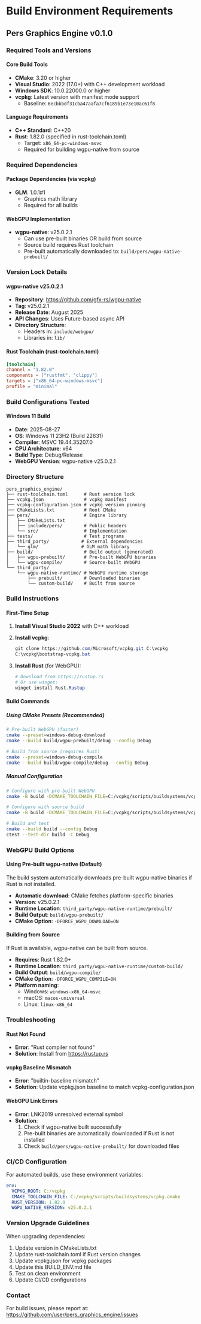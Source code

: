 # Build Environment Requirements

## Pers Graphics Engine v0.1.0

### Required Tools and Versions

#### Core Build Tools
- **CMake**: 3.20 or higher
- **Visual Studio**: 2022 (17.0+) with C++ development workload
- **Windows SDK**: 10.0.22000.0 or higher
- **vcpkg**: Latest version with manifest mode support
  - Baseline: `6ecbbbdf31cba47aafa7cf6189b1e73e10ac61f8`

#### Language Requirements
- **C++ Standard**: C++20
- **Rust**: 1.82.0 (specified in rust-toolchain.toml)
  - Target: `x86_64-pc-windows-msvc`
  - Required for building wgpu-native from source

### Required Dependencies

#### Package Dependencies (via vcpkg)
- **GLM**: 1.0.1#1
  - Graphics math library
  - Required for all builds

#### WebGPU Implementation
- **wgpu-native**: v25.0.2.1
  - Can use pre-built binaries OR build from source
  - Source build requires Rust toolchain
  - Pre-built automatically downloaded to: `build/pers/wgpu-native-prebuilt/`

### Version Lock Details

#### wgpu-native v25.0.2.1
- **Repository**: https://github.com/gfx-rs/wgpu-native
- **Tag**: v25.0.2.1
- **Release Date**: August 2025
- **API Changes**: Uses Future-based async API
- **Directory Structure**: 
  - Headers in: `include/webgpu/`
  - Libraries in: `lib/`

#### Rust Toolchain (rust-toolchain.toml)
```toml
[toolchain]
channel = "1.82.0"
components = ["rustfmt", "clippy"]
targets = ["x86_64-pc-windows-msvc"]
profile = "minimal"
```

### Build Configurations Tested

#### Windows 11 Build
- **Date**: 2025-08-27
- **OS**: Windows 11 23H2 (Build 22631)
- **Compiler**: MSVC 19.44.35207.0
- **CPU Architecture**: x64
- **Build Type**: Debug/Release
- **WebGPU Version**: wgpu-native v25.0.2.1

### Directory Structure

```
pers_graphics_engine/
├── rust-toolchain.toml      # Rust version lock
├── vcpkg.json               # vcpkg manifest
├── vcpkg-configuration.json # vcpkg version pinning
├── CMakeLists.txt           # Root CMake
├── pers/                    # Engine library
│   ├── CMakeLists.txt
│   ├── include/pers/        # Public headers
│   └── src/                 # Implementation
├── tests/                   # Test programs
├── third_party/            # External dependencies
│   └── glm/                # GLM math library
├── build/                   # Build output (generated)
│   ├── wgpu-prebuilt/       # Pre-built WebGPU binaries
│   └── wgpu-compile/        # Source-built WebGPU
└── third_party/
    └── wgpu-native-runtime/ # WebGPU runtime storage
        ├── prebuilt/        # Downloaded binaries
        └── custom-build/    # Built from source
```

### Build Instructions

#### First-Time Setup
1. **Install Visual Studio 2022** with C++ workload
2. **Install vcpkg**:
   ```powershell
   git clone https://github.com/Microsoft/vcpkg.git C:\vcpkg
   C:\vcpkg\bootstrap-vcpkg.bat
   ```

3. **Install Rust** (for WebGPU):
   ```powershell
   # Download from https://rustup.rs
   # Or use winget:
   winget install Rust.Rustup
   ```

#### Build Commands

##### Using CMake Presets (Recommended)
```bash
# Pre-built WebGPU (faster)
cmake --preset=windows-debug-download
cmake --build build/wgpu-prebuilt/debug --config Debug

# Build from source (requires Rust)
cmake --preset=windows-debug-compile
cmake --build build/wgpu-compile/debug --config Debug
```

##### Manual Configuration
```bash
# Configure with pre-built WebGPU
cmake -B build -DCMAKE_TOOLCHAIN_FILE=C:/vcpkg/scripts/buildsystems/vcpkg.cmake -DFORCE_WGPU_DOWNLOAD=ON

# Configure with source build
cmake -B build -DCMAKE_TOOLCHAIN_FILE=C:/vcpkg/scripts/buildsystems/vcpkg.cmake -DFORCE_WGPU_COMPILE=ON

# Build and test
cmake --build build --config Debug
ctest --test-dir build -C Debug
```

### WebGPU Build Options

#### Using Pre-built wgpu-native (Default)
The build system automatically downloads pre-built wgpu-native binaries if Rust is not installed.
- **Automatic download**: CMake fetches platform-specific binaries
- **Version**: v25.0.2.1
- **Runtime Location**: `third_party/wgpu-native-runtime/prebuilt/`
- **Build Output**: `build/wgpu-prebuilt/`
- **CMake Option**: `-DFORCE_WGPU_DOWNLOAD=ON`

#### Building from Source
If Rust is available, wgpu-native can be built from source.
- **Requires**: Rust 1.82.0+
- **Runtime Location**: `third_party/wgpu-native-runtime/custom-build/`
- **Build Output**: `build/wgpu-compile/`
- **CMake Option**: `-DFORCE_WGPU_COMPILE=ON`
- **Platform naming**:
  - Windows: `windows-x86_64-msvc`
  - macOS: `macos-universal`
  - Linux: `linux-x86_64`

### Troubleshooting

#### Rust Not Found
- **Error**: "Rust compiler not found"
- **Solution**: Install from https://rustup.rs

#### vcpkg Baseline Mismatch
- **Error**: "builtin-baseline mismatch"
- **Solution**: Update vcpkg.json baseline to match vcpkg-configuration.json

#### WebGPU Link Errors
- **Error**: LNK2019 unresolved external symbol
- **Solution**: 
  1. Check if wgpu-native built successfully
  2. Pre-built binaries are automatically downloaded if Rust is not installed
  3. Check `build/pers/wgpu-native-prebuilt/` for downloaded files

### CI/CD Configuration

For automated builds, use these environment variables:
```yaml
env:
  VCPKG_ROOT: C:/vcpkg
  CMAKE_TOOLCHAIN_FILE: C:/vcpkg/scripts/buildsystems/vcpkg.cmake
  RUST_VERSION: 1.82.0
  WGPU_NATIVE_VERSION: v25.0.2.1
```

### Version Upgrade Guidelines

When upgrading dependencies:
1. Update version in CMakeLists.txt
2. Update rust-toolchain.toml if Rust version changes
3. Update vcpkg.json for vcpkg packages
4. Update this BUILD_ENV.md file
5. Test on clean environment
6. Update CI/CD configurations

### Contact

For build issues, please report at: https://github.com/user/pers_graphics_engine/issues